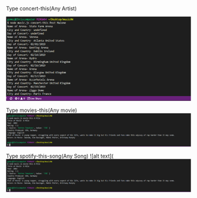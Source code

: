Type concert-this(Any Artist)

![alt text](https://github.com/chrismarcosgomes/LIRI-NODE.JS/blob/master/assets/concert.PNG)



Type movies-this(Any movie)
![alt text](https://github.com/chrismarcosgomes/LIRI-NODE.JS/blob/master/assets/movie.PNG)


Type spotify-this-song(Any Song)
![alt text](![alt text](https://github.com/chrismarcosgomes/LIRI-NODE.JS/blob/master/assets/movie.PNG)


